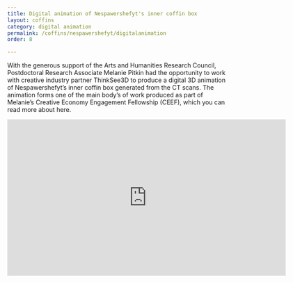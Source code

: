 ```yaml
---
title: Digital animation of Nespawershefyt's inner coffin box
layout: coffins
category: digital animation
permalink: /coffins/nespawershefyt/digitalanimation
order: 8

---
```

With the generous support of the Arts and Humanities Research Council, Postdoctoral Research Associate Melanie Pitkin had the opportunity to work with creative industry partner ThinkSee3D to produce a digital 3D animation of Nespawershefyt’s inner coffin box generated from the CT scans. The animation forms one of the main body’s of work produced as part of Melanie’s Creative Economy Engagement Fellowship (CEEF), which you can read more about here.

<iframe src="https://player.vimeo.com/video/356279697" width="640" height="360" frameborder="0" allow="autoplay; fullscreen" allowfullscreen></iframe>
